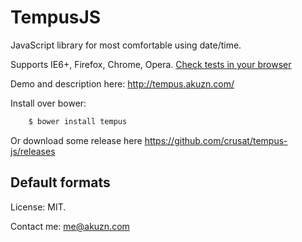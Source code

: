 TempusJS
========

JavaScript library for most comfortable using date/time.

Supports IE6+, Firefox, Chrome, Opera. [Check tests in your browser](http://tempus.akuzn.com/tests/index.html)

Demo and description here: http://tempus.akuzn.com/

Install over bower:

```bash
    $ bower install tempus
```
Or download some release here https://github.com/crusat/tempus-js/releases

Default formats
---------------



License: MIT.

Contact me: me@akuzn.com